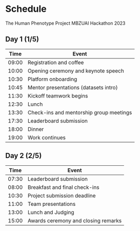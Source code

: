 # Schedule

The Human Phenotype Project MBZUAI Hackathon 2023

## Day 1 (1/5)

| Time   | Event                                   |
|--------|-----------------------------------------|
| 09:00  | Registration and coffee                 |
| 10:00  | Opening ceremony and keynote speech     |
| 10:30  | Platform onboarding                     |
| 10:45  | Mentor presentations (datasets intro)   |
| 11:30  | Kickoff teamwork begins                 |
| 12:30  | Lunch                                   |
| 13:30  | Check-ins and mentorship group meetings |
| 17:30  | Leaderboard submission                  |
| 18:00  | Dinner                                  |
| 19:00  | Work continues                          |

## Day 2 (2/5)

| Time   | Event                               |
|--------|-------------------------------------|
| 07:30  | Leaderboard submission              |
| 08:00  | Breakfast and final check-ins       |
| 10:30  | Project submission deadline         |
| 11:00  | Team presentations                  |
| 13:00  | Lunch and Judging                   |
| 15:00  | Awards ceremony and closing remarks |
